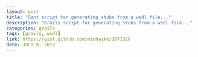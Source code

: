```yaml
---
layout: post
title: "Gant script for generating stubs from a wsdl file..."
description: "Grails script for generating stubs from a wsdl file..."
categories: grails
tags: [grails, wsdl]
link: https://gist.github.com/minhajkk/3071328
date: JULY 8, 2012
---
```

<script src="https://gist.github.com/minhajkk/3071328.js"></script
